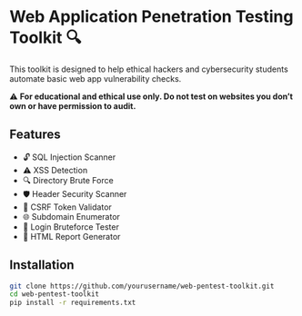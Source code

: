 # Web Application Penetration Testing Toolkit 🔍

This toolkit is designed to help ethical hackers and cybersecurity students automate basic web app vulnerability checks. 

⚠️ **For educational and ethical use only. Do not test on websites you don’t own or have permission to audit.**

## Features
- 🔓 SQL Injection Scanner
- ⚠️ XSS Detection
- 🔍 Directory Brute Force
- 🛡️ Header Security Scanner
- 📨 CSRF Token Validator
- 🌐 Subdomain Enumerator
- 🔐 Login Bruteforce Tester
- 📑 HTML Report Generator

## Installation
```bash
git clone https://github.com/yourusername/web-pentest-toolkit.git
cd web-pentest-toolkit
pip install -r requirements.txt
